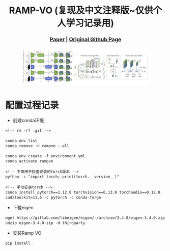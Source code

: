 [comment]: <> (# RAMP-VO)

<!-- PROJECT LOGO -->

<p align="center">

  <h1 align="center"> RAMP-VO (复现及中文注释版~仅供个人学习记录用)
  </h1>

[comment]: <> (  <h2 align="center">PAPER</h2>)
  <h3 align="center">
  <a href="https://rpg.ifi.uzh.ch/docs/IROS24_Pellerito.pdf" target="_blank">Paper</a> 
  | <a href="https://github.com/uzh-rpg/rampvo" target="_blank">Original Github Page</a>
  </h3>
  <div align="center"></div>

<p align="center">
  <img width="80%" src="assets/encoder.jpg">
</p>

# 配置过程记录
* 创建conda环境
~~~
<!-- rm -rf .git -->

conda env list
conda remove -n rampvo --all

conda env create -f environment.yml
conda activate rampvo 

<!-- 下面用于检查安装的torch版本 -->
python -c "import torch; print(torch.__version__)"

<!-- 手动安装torch -->
conda install pytorch==1.12.0 torchvision==0.13.0 torchaudio==0.12.0 cudatoolkit=11.6 -c pytorch -c conda-forge
~~~


* 下载eigen
~~~
wget https://gitlab.com/libeigen/eigen/-/archive/3.4.0/eigen-3.4.0.zip
unzip eigen-3.4.0.zip -d thirdparty
~~~

* 安装Ramp VO
~~~
pip install .
~~~